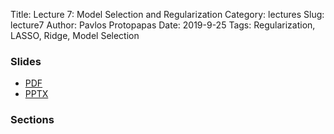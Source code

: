 Title: Lecture 7: Model Selection and Regularization
Category: lectures
Slug: lecture7
Author: Pavlos Protopapas
Date: 2019-9-25
Tags: Regularization, LASSO, Ridge, Model Selection


### Slides

- [PDF]({attach}presentation/Lecture7_ModeLSelectionRegularization.pptx)
- [PPTX]({attach}presentation/Lecture7_ModeLSelectionRegularization.pdf)

### Sections
<!--- [Section 3 student]({filename}../../sections/section3/notebook/section_3_student.ipynb)
- [Section 4 solutions]({filename}../../sections/section3/notebook/section_3_solutions.ipynb) -->
